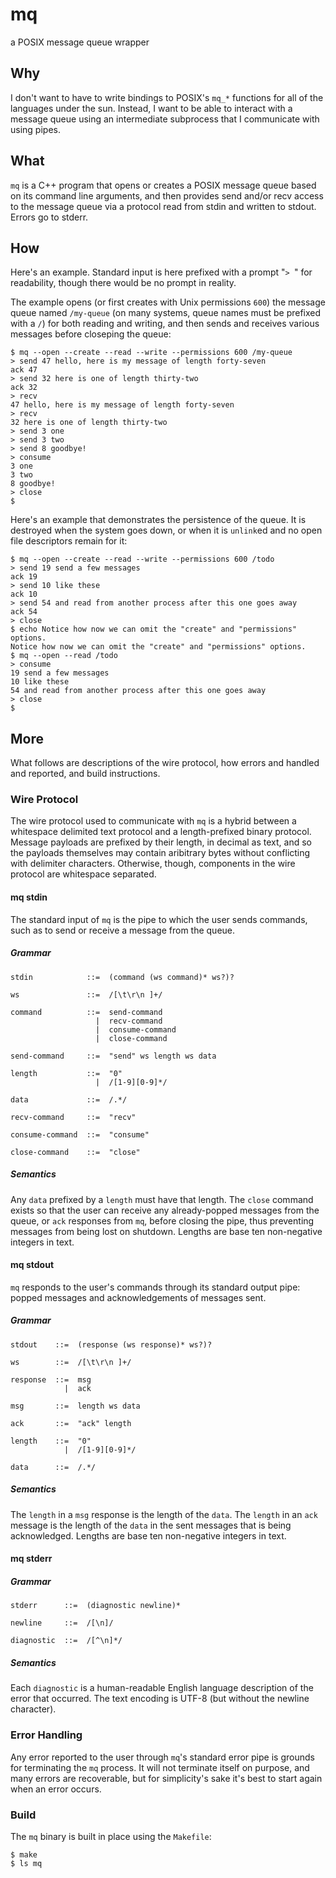 mq
=======
a POSIX message queue wrapper

Why
---
I don't want to have to write bindings to POSIX's `mq_*` functions for all of
the languages under the sun.  Instead, I want to be able to interact with a
message queue using an intermediate subprocess that I communicate with using
pipes.

What
----
`mq` is a C++ program that opens or creates a POSIX message queue based on its
command line arguments, and then provides send and/or recv access to the
message queue via a protocol read from stdin and written to stdout.  Errors go
to stderr.

How
---
Here's an example.  Standard input is here prefixed with a prompt "`> `" for
readability, though there would be no prompt in reality.

The example opens (or first creates with Unix permissions `600`) the message
queue named `/my-queue` (on many systems, queue names must be prefixed with a
`/`) for both reading and writing, and then sends and receives various messages
before closeping the queue:

    $ mq --open --create --read --write --permissions 600 /my-queue
    > send 47 hello, here is my message of length forty-seven
    ack 47
    > send 32 here is one of length thirty-two
    ack 32
    > recv
    47 hello, here is my message of length forty-seven
    > recv
    32 here is one of length thirty-two
    > send 3 one
    > send 3 two
    > send 8 goodbye!
    > consume
    3 one
    3 two
    8 goodbye!
    > close
    $

Here's an example that demonstrates the persistence of the queue.  It is
destroyed when the system goes down, or when it is `unlink`ed and no open file
descriptors remain for it:

    $ mq --open --create --read --write --permissions 600 /todo
    > send 19 send a few messages
    ack 19
    > send 10 like these
    ack 10
    > send 54 and read from another process after this one goes away
    ack 54
    > close
    $ echo Notice how now we can omit the "create" and "permissions" options.
    Notice how now we can omit the "create" and "permissions" options.
    $ mq --open --read /todo
    > consume
    19 send a few messages
    10 like these
    54 and read from another process after this one goes away
    > close
    $

More
----
What follows are descriptions of the wire protocol, how errors and handled and
reported, and build instructions.

### Wire Protocol
The wire protocol used to communicate with `mq` is a hybrid between a
whitespace delimited text protocol and a length-prefixed binary protocol.
Message payloads are prefixed by their length, in decimal as text, and so the
payloads themselves may contain aribitrary bytes without conflicting with
delimiter characters.  Otherwise, though, components in the wire protocol are
whitespace separated.

#### mq stdin
The standard input of `mq` is the pipe to which the user sends commands, such
as to send or receive a message from the queue.

##### Grammar

    stdin            ::=  (command (ws command)* ws?)?

    ws               ::=  /[\t\r\n ]+/

    command          ::=  send-command
                       |  recv-command
                       |  consume-command
                       |  close-command

    send-command     ::=  "send" ws length ws data

    length           ::=  "0"
                       |  /[1-9][0-9]*/

    data             ::=  /.*/

    recv-command     ::=  "recv"

    consume-command  ::=  "consume"

    close-command    ::=  "close"

##### Semantics
Any `data` prefixed by a `length` must have that length.  The `close` command
exists so that the user can receive any already-popped messages from the queue,
or `ack` responses from `mq`, before closing the pipe, thus preventing messages
from being lost on shutdown.  Lengths are base ten non-negative integers in
text.

#### mq stdout
`mq` responds to the user's commands through its standard output pipe:  popped
messages and acknowledgements of messages sent.

##### Grammar

    stdout    ::=  (response (ws response)* ws?)?

    ws        ::=  /[\t\r\n ]+/
    
    response  ::=  msg
                |  ack

    msg       ::=  length ws data

    ack       ::=  "ack" length

    length    ::=  "0"
                |  /[1-9][0-9]*/

    data      ::=  /.*/

##### Semantics
The `length` in a `msg` response is the length of the `data`.  The `length` in
an `ack` message is the length of the `data` in the sent messages that is being
acknowledged.  Lengths are base ten non-negative integers in text.

#### mq stderr

##### Grammar

    stderr      ::=  (diagnostic newline)*

    newline     ::=  /[\n]/

    diagnostic  ::=  /[^\n]*/

##### Semantics
Each `diagnostic` is a human-readable English language description of the error
that occurred.  The text encoding is UTF-8 (but without the newline character).

### Error Handling
Any error reported to the user through `mq`'s standard error pipe is grounds
for terminating the `mq` process.  It will not terminate itself on purpose,
and many errors are recoverable, but for simplicity's sake it's best to start
again when an error occurs.

### Build
The `mq` binary is built in place using the `Makefile`:

    $ make
    $ ls mq